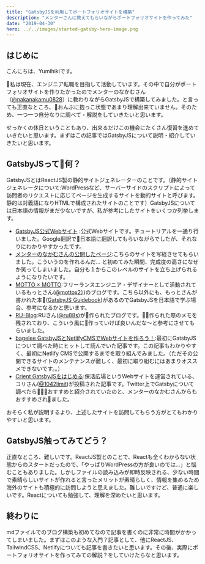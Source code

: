 ```yaml
---
title: "GatsbyJSを利用してポートフォリオサイトを構築"
description: "メンターさんに教えてもらいながらポートフォリオサイトを作ってみた"
date: "2019-04-30"
hero: ../../images/started-gatsby-hero-image.png
---
```


## はじめに
こんにちは、Yumihikiです。

私は現在、エンジニア転職を目指して活動しています。その中で自分がポートフォリオサイトを作りたかったのでメンターのなかむさん（[@nakanakamu0828](https://twitter.com/nakanakamu0828)）に教わりながらGatsbyJSで構築してみました。と言っても正直なところ、おんぶに抱っこ状態であまり理解出来ていません。そのため、一つ一つ自分なりに調べて・解説をしていきたいと思います。

せっかくの休日ということもあり、出来るだけこの機会にたくさん復習を進めていきたいと思います。まずはこの記事ではGatsbyJSについて説明・紹介していきたいと思います。

## GatsbyJSって何？
GatsbyJSとはReactJS製の静的サイトジェネレーターのことです。（静的サイトジェネレータについて:WordPressなど、サーバーサイドのスクリプトによって訪問者のリクエストに応じてページを生成するサイトを動的サイトと呼びます。静的は対義語になりHTMLで構成されたサイトのことです）GatsbyJSについては日本語の情報がまだ少ないですが、私が参考にしたサイトをいくつか列挙します。
- [GatsbyJS公式Webサイト](https://www.gatsbyjs.org/) :公式Webサイトです。チュートリアルを一通り行いました。Google翻訳で日本語に翻訳してもらいながらでしたが、それなりにわかりやすかったです。
- [メンターのなかむさんの公開したページ](https://gatsby-starter-portfolio.nakamu.life/post/started_gatsby/):こちらのサイトを写経させてもらいました。こういうのを作れるんだ… と初めてみた瞬間、完成度の高さになぜか笑ってしまいました。自分も１からこのレベルのサイトを立ち上げられるようになりたいです。
- [MOTTO × MOTTO](https://mottox2.com/):フリーランスエンジニア・デザイナーとして活動されているもっとさん([@mottox2）](https://twitter.com/mottox2))のブログです。こちら以外にも、もっとさんが書かれた本([GatsbyJS Guidebook](https://booth.pm/ja/items/1312387))があるのでGatsbyJSを日本語で学ぶ場合、参考になるかと思います。
- [RU-Blog](https://ru-blog.com):RUさん([@ru88s](https://twitter.com/ru88s))が作られたブログです。作られた際のメモを残されており、こういう風に作っていけば良いんだな〜と参考にさせてもらいました。
- [bagelee GatsbyJSとNetlifyCMSでWebサイトを作ろう！](GatsbyJSとNetlifyCMSでWebサイトを作ろう！):最初にGatsbyJSについて調べた時にヒットして読んでいた記事です。この記事もわかりやすく、最初にNetlify CMSで公開するまでを取り組んでみました。（ただその公開できるサイトのメンテナンスが難しく、最初に取り組むにはあまりオススメできないです。。）
- [Crient GatsbyJSをはじめる](https://crieit.net/posts/GatsbyJS):保活広場というWebサイトを運営されている、コリさん([@1042limit](https://twitter.com/1042limit))が投稿された記事です。Twitter上でGatsbyについて調べたらおすすめと紹介されていたのと、メンターのなかむさんからもおすすめされました。

おそらく私が説明するより、上述したサイトを訪問してもらう方がとてもわかりやすいと思います。

## GatsbyJS触ってみてどう？
正直なところ、難しいです。ReactJS製とのことで、Reactも全くわからない状態からのスタートだったので、「やっぱりWordPressの方が良いのでは…」と悩むこともありました。しかしファイルの読み込みが即時反映される、少ない時間で素晴らしいサイトが作れると言ったメリットが素晴らしく、情報を集めるため海外のサイトも積極的に訪問しようと思えました。難しいですけど、普通に楽しいです。Reactについても勉強して、理解を深めたいと思います。

## 終わりに
mdファイルでのブログ構築も初めてなので記事を書くのに非常に時間がかかってしまいました。まずはこのような入門？記事として、他にReactJS、TailwindCSS、Netlifyについても記事を書きたいと思います。その後、実際にポートフォリオサイトを作ってみての解説？をしていけたらなと思います。